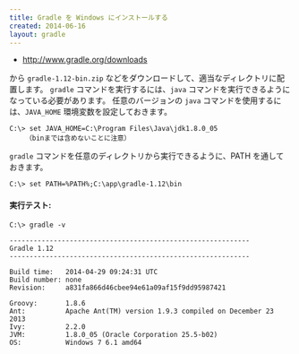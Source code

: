 ```yaml
---
title: Gradle を Windows にインストールする
created: 2014-06-16
layout: gradle
---
```


* http://www.gradle.org/downloads

から `gradle-1.12-bin.zip` などをダウンロードして、適当なディレクトリに配置します。
`gradle` コマンドを実行するには、`java` コマンドを実行できるようになっている必要があります。
任意のバージョンの `java` コマンドを使用するには、`JAVA_HOME` 環境変数を設定しておきます。

```
C:\> set JAVA_HOME=C:\Program Files\Java\jdk1.8.0_05
    （binまでは含めないことに注意）
```

`gradle` コマンドを任意のディレクトリから実行できるように、PATH を通しておきます。

```
C:\> set PATH=%PATH%;C:\app\gradle-1.12\bin
```

#### 実行テスト:

```
C:\> gradle -v

------------------------------------------------------------
Gradle 1.12
------------------------------------------------------------

Build time:   2014-04-29 09:24:31 UTC
Build number: none
Revision:     a831fa866d46cbee94e61a09af15f9dd95987421

Groovy:       1.8.6
Ant:          Apache Ant(TM) version 1.9.3 compiled on December 23 2013
Ivy:          2.2.0
JVM:          1.8.0_05 (Oracle Corporation 25.5-b02)
OS:           Windows 7 6.1 amd64
```
